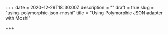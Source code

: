 +++
date = 2020-12-29T18:30:00Z
description = ""
draft = true
slug = "using-polymorphic-json-moshi"
title = "Using Polymorphic JSON adapter with Moshi"

+++
